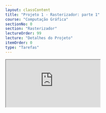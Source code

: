 ```yaml
---
layout: classContent
title: "Projeto 1 - Rasterizador: parte 1"
course: "Computação Gráfica"
sectionNo: 0
section: "Rasterizador"
lectureOrder: 99
lecture: "Detalhes do Projeto"
itemOrder: 0
type: "Tarefas"
---
```


<iframe src="https://docs.google.com/document/d/e/2PACX-1vTz_NHeObqVroeLZzKNX9A_vYrhpqN3qBuUC-FjTLGEvD_Ez5_K_4lorxraqK6Shg/pub?embedded=true"></iframe>